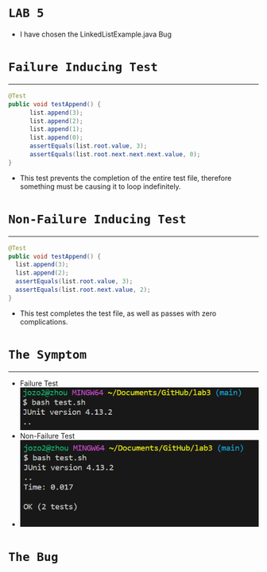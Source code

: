 
# **`LAB 5`**
* I have chosen the LinkedListExample.java Bug
# **`Failure Inducing Test`**
---
```Java
@Test 
public void testAppend() {
      list.append(3);
      list.append(2);
      list.append(1);
      list.append(0);
      assertEquals(list.root.value, 3);
      assertEquals(list.root.next.next.next.value, 0);
}
```
* This test prevents the completion of the entire test file, therefore something must be causing it to loop indefinitely.

# **`Non-Failure Inducing Test`**
---
```Java
@Test 
public void testAppend() {
  list.append(3);
  list.append(2);
  assertEquals(list.root.value, 3);
  assertEquals(list.root.next.value, 2);
}
```
* This test completes the test file, as well as passes with zero complications.


# **`The Symptom`**
---
* Failure Test
  ![Image](/images/Failure.png)
* Non-Failure Test
* ![Image](/images/NonFailure.png)


# **`The Bug`**
